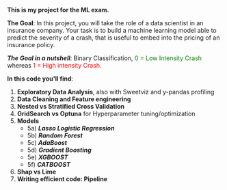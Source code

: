 **This is my project for the ML exam.**

**The Goal**: In this project, you will take the role of a data scientist in an insurance company. Your task is to build a machine learning model able to predict the severity of a crash, that is useful to embed into the pricing of an insurance policy.

***The Goal in a nutshell***: Binary Classification, <span style="color:green"> 0 = Low Intensity Crash </span>  whereas <span style="color:red"> 1 = High intensity Crash.</span>

**In this code you'll find**:
1) **Exploratory Data Analysis**, also with Sweetviz and y-pandas profiling
2) **Data Cleaning and Feature engineering**
3) **Nested vs Stratified Cross Validation**
4) **GridSearch vs Optuna** for Hyperparameter tuning/optimization
5) **Models**
   - 5a) ***Lasso Logistic Regression***
   - 5b) ***Random Forest***
   - 5c) ***AdaBoost***
   - 5d) ***Gradient Boosting***
   - 5e) ***XGBOOST***
   - 5f) ***CATBOOST***
6) **Shap vs Lime**
7) **Writing efficient code: Pipeline**
